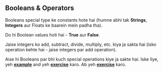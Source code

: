 ## Booleans & Operators

Booleans special type ke constants hote hai (humne abhi tak **Strings**, **Integers** aur Floats ke baarein mein padha tha).

Do hi Boolean values hoti hai - **True** aur **False**.

Jaise integers ko add, subtract, divide, multiply, etc. kiya ja sakta hai (isko operation kehte hai - jaise integers par add operation).

Aise hi Booleans par bhi kuch special operations kiye ja sakte hai. Iske liye, yeh [**example**](http://navgurukul.org/python/booleans-1.py) and yeh [**exercise**](http://navgurukul.org/python/booleans-a.py) karo. Ab yeh [**exercise**](http://navgurukul.org/python/operators-multi-a.py) karo.
